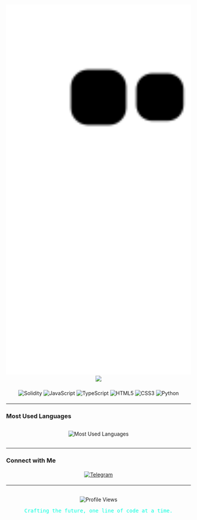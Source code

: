 <div align="center">
  <img src="https://raw.githubusercontent.com/kaitouoim/kaitouoim/main/dist/github-contribution-grid-snake.svg?color_snake=BD93F9&color_dots=8BE9FD,6272A4,FF79C6,F1FA8C,50FA7B" alt="snake animation" width="700" />
</div>

<div align="center">
  <img src="https://readme-typing-svg.herokuapp.com/?lines=Enter+the+Code+Zone;Full-Stack+Shadow;Blockchain+Developer;Art+in+Every+Line&font=Fira%20Code¢er=true&width=500&height=60&color=00FFDD&vCenter=true" />
</div>

<div align="center" style="margin: 20px 0;">
  <img src="https://img.shields.io/badge/Solidity-363636?style=for-the-badge&logo=solidity&logoColor=white" alt="Solidity" />
  <img src="https://img.shields.io/badge/JavaScript-F7DF1E?style=for-the-badge&logo=javascript&logoColor=black" alt="JavaScript" />
  <img src="https://img.shields.io/badge/TypeScript-3178C6?style=for-the-badge&logo=typescript&logoColor=white" alt="TypeScript" />
  <img src="https://img.shields.io/badge/HTML5-E34F26?style=for-the-badge&logo=html5&logoColor=white" alt="HTML5" />
  <img src="https://img.shields.io/badge/CSS3-1572B6?style=for-the-badge&logo=css3&logoColor=white" alt="CSS3" />
  <img src="https://img.shields.io/badge/Python-3776AB?style=for-the-badge&logo=python&logoColor=white" alt="Python" />
</div>

---

### **Most Used Languages**
<div align="center" style="margin: 30px 0;">
  <img src="https://github-readme-stats.vercel.app/api/top-langs/?username=kaitouoim&layout=compact&theme=dracula&hide_border=true&bg_color=0D1117&title_color=00FFDD&text_color=FFFFFF" alt="Most Used Languages" style="height: 180px;" />
</div>

---

### **Connect with Me**
<div align="center" style="margin: 20px 0;">
  <a href="https://t.me/kaitouoim" target="_blank">
    <img src="https://img.shields.io/badge/Telegram-2CA5E0?style=for-the-badge&logo=telegram&logoColor=white" alt="Telegram" />
  </a>
</div>

---

<div align="center" style="margin-top: 30px;">
  <img src="https://komarev.com/ghpvc/?username=kaitouoim&label=Profile%20Views&color=00FFDD&style=flat-square" alt="Profile Views" />
</div>

<div align="center">
  <p style="font-family: 'Fira Code', monospace; color: #00FFDD;">Crafting the future, one line of code at a time.</p>
</div>
